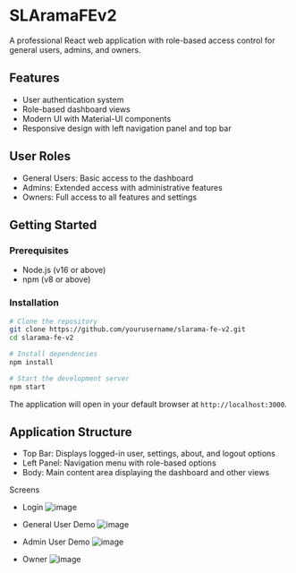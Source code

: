 # SLAramaFEv2

A professional React web application with role-based access control for general users, admins, and owners.

## Features

- User authentication system
- Role-based dashboard views
- Modern UI with Material-UI components
- Responsive design with left navigation panel and top bar

## User Roles

- General Users: Basic access to the dashboard
- Admins: Extended access with administrative features
- Owners: Full access to all features and settings

## Getting Started

### Prerequisites

- Node.js (v16 or above)
- npm (v8 or above)

### Installation

```bash
# Clone the repository
git clone https://github.com/yourusername/slarama-fe-v2.git
cd slarama-fe-v2

# Install dependencies
npm install

# Start the development server
npm start
```

The application will open in your default browser at `http://localhost:3000`.

## Application Structure

- Top Bar: Displays logged-in user, settings, about, and logout options
- Left Panel: Navigation menu with role-based options
- Body: Main content area displaying the dashboard and other views






Screens 
- Login 
![image](https://github.com/user-attachments/assets/15681816-5026-4ae4-9743-b622719af371)


- General User Demo
![image](https://github.com/user-attachments/assets/03c348ef-624b-459f-a225-eb15cbd4afd4)

- Admin User Demo
![image](https://github.com/user-attachments/assets/c02099b2-711c-4358-8bfc-88c146948fae)

- Owner 
![image](https://github.com/user-attachments/assets/750ba694-0258-4e5c-ae96-62c2e1e5cea1)
